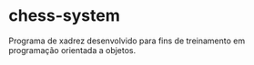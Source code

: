 # chess-system

Programa de xadrez desenvolvido para fins de treinamento em programação orientada a objetos.